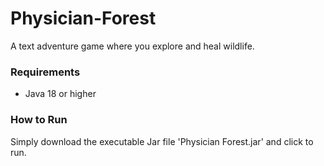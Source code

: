 # Physician-Forest
A text adventure game where you explore and heal wildlife.

### Requirements
- Java 18 or higher

### How to Run
Simply download the executable Jar file 'Physician Forest.jar' and click to run.
